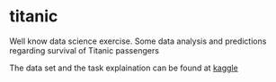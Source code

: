 # titanic
Well know data science exercise. Some data analysis and predictions regarding survival of Titanic passengers

The data set and the task explaination can be  found at [kaggle](https://www.kaggle.com/c/titanic)